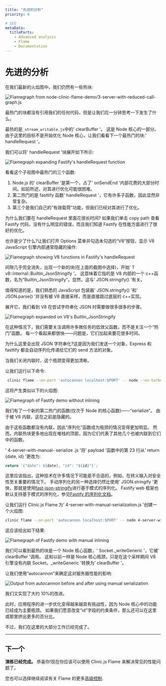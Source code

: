 ```yaml
---
title: "先进的分析"
priority: 8

# SEO
metaData:
  titleParts:
    - Advanced analysis
    - Flame
    - Documentation
---
```


# 先进的分析

在我们最新的火焰图中，我们仍然有一些热块:

![Flamegraph from node-clinic-flame-demo/3-server-with-reduced-call-graph.js](07-A.png)

最热门的块都没有引用我们的任何代码，但是让我们花一分钟思考一下发生了什么。

最热的是`_stream_writable.js`中的' clearBuffer '。
这是 Node 核心的一部分。
由于这里的目标不是开始优化 Node 核心，让我们看看下一个最热门的块:' handleRequest '。

我们可以将' handleRequest '块展开如下所示:

![Flamegraph expanding Fastify's handleRequest function](08-A.png)

看看这个子视图中最热门的三个函数:

1. Node.js 的' clearBuffer '是第一个，占了' onSendEnd '内部花费的大部分时间。如前所述，对其进行优化可能很困难。
2. 第二热门的是 fasttify 函数' handleRequest '，它有许多子函数，因此显然非常复杂。
3. 第三个是我们自己的“有效载荷”功能，但我们已经对其进行了优化。

为什么我们要在 handleRequest 里面花很长时间?
如果我们单击 copy path 查看 Fastify 代码，没有什么明显的错误，而且我们知道 Fastify 在性能方面进行了很好的优化。

也许是少了什么?让我们打开 Options 菜单并勾选未勾选的“V8”按钮，显示 V8 JavaScript 引擎内部通常隐藏的操作:

![Flamegraph showing V8 functions in Fastify's handleRequest](08-B.png)

间隙几乎完全消失，出现一个新的块(在上面的截图中选择)，开始' T v8::internal::Builtin_JsonStringify '。
这意味着它指的是 V8 内部的一个 c++函数，名为“Builtin_JsonStringify”。显然，这与' JSON.stringify() '有关。

值得知道的是，我们熟悉的 JavaScript 包装器' JSON.stringify() '和' JSON.parse() '并没有被 V8 直接采样，而是直接跳过底层的 c++实现。

展开它，我们看到 V8 在尝试字符串化 JSON 时需要做很多很多的步骤。

![Flamegraph expanded on V8's Builtin_JsonStringify](08-C.png)

在这种情况下，我们需要关注调用许多微任务的低效父函数，而不是关注一个“热门”函数。
每一个看起来都很快——问题是，它们加起来要花很多时间。

为什么这里会出现 JSON 字符串化?这是因为我们发送一个对象，Express 和 fasttify 都会自动序列化传递给它们的 send 方法的对象。

当我们关闭内联时，这个瓶颈变得更加清晰。

让我们运行以下命令:

```bash
 clinic flame --on-port 'autocannon localhost:$PORT' -- node --no-turbo-inlining 3-server-with-reduced-call-graph.js
```

这将产生类似以下的火焰图:

![Flamegraph of Fastify demo without inlining](08-D.png)

我们有了一个新的第二热门的函数(仅次于 Node 的核心函数)——“serialize”。
由于被 V8 内联，这在之前是隐藏的。

由于这些函数都没有内联，因此“序列化”函数成为瓶颈的情况变得更加明显。
然而，内联热块更多地出现在堆栈的顶部，因为它们代表了其他几个也被内联到它们中的函数。

' 4-server-with-manual- serialize .js '将' payload '函数中的第 23 行从' return {date, id} '更改为:

```js
return `{"date": ${date}, "id": "${id}"}`;
```

这里应该指出，这种技术在许多情况下可能是不合适的，例如，在转义输入对安全性至关重要的情况下。
手动序列化的另一种选择仍然比使用' JSON.stringify '更快，那就是使用[fast-json-stringify](http://npm.im/fast-json-stringify)进行基于模式的序列化。
Fastify web 框架也默认支持基于模式的序列化，参见[Fastify 的序列化文档](https://github.com/fastify/fastify/blob/master/docs/Validation-and-Serialization.md#serialization)。

让我们运行 Clinic.js Flame 为' 4-server-with-manual-serialization.js '创建一个火焰图:

```bash
clinic flame --on-port 'autocannon localhost:$PORT' -- node 4-server-with-manual-serialization.js
```

这应该给出如下结果:

![Flamegraph of Fastify demo with manual inlining](08-E.png)

我们可以看到最热的块是一个 Node 核心函数，' Socket.\_writeGeneric '，它被' clearBuffer '调用。
这和以前一样是 Node 核心瓶颈，只是在这个采样期间 V8 引擎没有内联 Socket。\_writeGeneric '转换为' clearBuffer '。

让我们使用“autocannon”来确定这对服务器性能的影响:

![Output from autocannon before and after using manual serialization](08-F.png)

我们又实现了大约 10%的改进。

此时，应用程序的进一步优化变得越来越具有挑战性，因为 Node 核心中的功能已经成为主要瓶颈。
如果我们愿意改变“id”字段的约束条件，那么还可以在这里或那里挤出更多的百分比。

不过，我们在这里的大部分工作已经完成了。

---

## 下一个

**演练已经完成。** 恭喜你!现在你应该可以使用 Clinic.js Flame 来解决常见的性能问题了。

您也可以选择继续阅读有关 Flame 的更多[高级控制](/documentation/flame/09-advanced-controls/).
